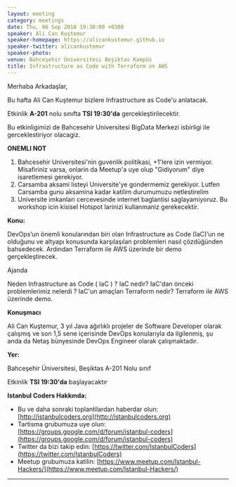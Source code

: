```yaml
---
layout: meeting
category: meetings
date: Thu, 06 Sep 2018 19:30:00 +0300
speaker: Ali Can Kuştemur 
speaker-homepage: https://alicankustemur.github.io  
speaker-twitter: alicankustemur 
speaker-photo:
venue: Bahceşehir Üniversitesi Beşiktas Kampüs
title: Infrastructure as Code with Terraform on AWS
---
```


Merhaba Arkadaşlar,

Bu hafta Ali Can Kuştemur bizlere Infrastructure as Code'u anlatacak.


Etkinlik __A-201__ nolu sınıfta __TSI 19:30'da__ gercekleştirilecektir.

Bu etkinligimizi de Bahcesehir Universitesi BigData Merkezi isbirligi ile gerceklestiriyor olacagiz.

__ONEMLI NOT__
1. Bahcesehir Universitesi'nin guvenlik politikasi, +1'lere izin vermiyor. Misafiriniz varsa, onlarin da Meetup'a uye olup "Gidiyorum" diye isaretlemesi gerekiyor.
2. Carsamba aksami listeyi Universite'ye gondermemiz gerekiyor. Lutfen Carsamba gunu aksamina kadar katilim durumumuzu netlestirelim
3. Universite imkanlari cercevesinde internet baglantisi saglayamiyoruz. Bu workshop icin kisisel Hotspot larinizi kullanmaniz gerekecektir.

**Konu:**


DevOps’un önemli konularından biri olan Infrastructure as Code (IaC)’un ne olduğunu ve altyapı konusunda karşılaşılan problemleri nasıl çözdüğünden bahsedecek.
Ardından Terraform ile AWS üzerinde bir demo gerçekleştirecek.

Ajanda

Neden Infrastructure as Code ( IaC ) ?
IaC nedir?
IaC'dan önceki problemlerimiz nelerdi ?
IaC'un amaçları 
Terraform nedir?
Terraform ile AWS üzerinde demo.


**Konuşmacı**


Ali Can Kuştemur, 3 yıl Java ağırlıklı projeler de Software Developer olarak çalışmış ve son 1,5 sene içerisinde DevOps konularıyla da ilgilenmiş, şu anda da Netaş bünyesinde DevOps Engineer olarak çalışmaktadır.


**Yer:**

Bahceşehir Üniversitesi, Beşiktas A-201 Nolu sınıf

Etkinlik __TSI 19:30'da__ başlayacaktır

**Istanbul Coders Hakkında:**

- Bu ve daha sonraki toplantilardan haberdar olun: [http://istanbulcoders.org](http://istanbulcoders.org)
- Tartisma grubumuza uye olun: [https://groups.google.com/d/forum/istanbul-coders](https://groups.google.com/d/forum/istanbul-coders)
- Twitter da bizi takip edin: [https://twitter.com/IstanbulCoders](https://twitter.com/IstanbulCoders)
- Meetup grubumuza katilin: [https://www.meetup.com/Istanbul-Hackers/](https://www.meetup.com/Istanbul-Hackers/)

----
